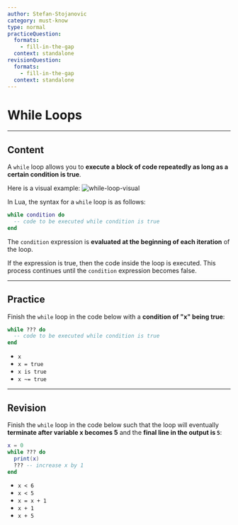 ```yaml
---
author: Stefan-Stojanovic
category: must-know
type: normal
practiceQuestion:
  formats:
    - fill-in-the-gap
  context: standalone
revisionQuestion:
  formats:
    - fill-in-the-gap
  context: standalone
---
```


# While Loops

---
## Content

A `while` loop allows you to **execute a block of code repeatedly as long as a certain condition is true**. 

Here is a visual example: 
![while-loop-visual](https://img.enkipro.com/5fa95744f54c4ea961f46ea9dc4b57b9.png)

In Lua, the syntax for a `while` loop is as follows:

```lua
while condition do
  -- code to be executed while condition is true
end
```

The `condition` expression is **evaluated at the beginning of each iteration** of the loop. 

If the expression is true, then the code inside the loop is executed. This process continues until the `condition` expression becomes false.

---

## Practice

Finish the `while` loop in the code below with a **condition of "x" being true**:

```lua
while ??? do
  -- code to be executed while condition is true
end
```
- `x`
- `x = true`
- `x is true`
- `x ~= true`

---

## Revision

Finish the `while` loop in the code below such that the loop will eventually **terminate after variable x becomes 5** and the **final line in the output is `5`**:

```lua
x = 0
while ??? do
  print(x)
  ??? -- increase x by 1
end
```

- `x < 6`
- `x < 5`
- `x = x + 1`
- `x + 1`
- `x + 5`
